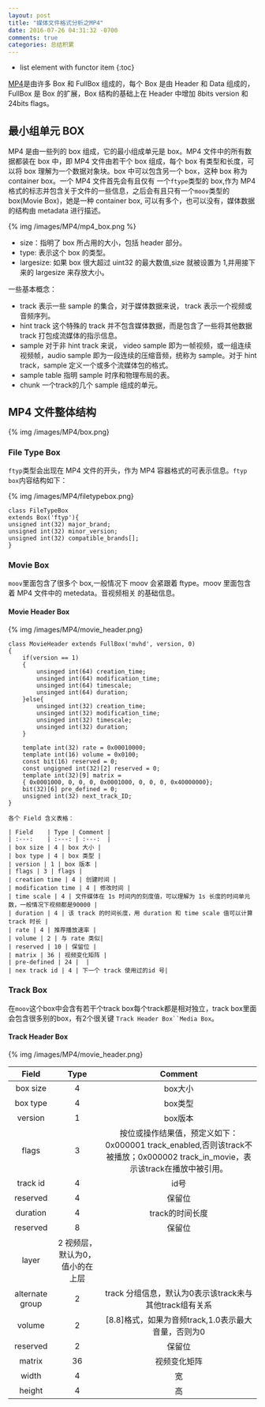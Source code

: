 ```yaml
---
layout: post
title: "媒体文件格式分析之MP4"
date: 2016-07-26 04:31:32 -0700
comments: true
categories: 总结积累
---
```


* list element with functor item
{:toc}

[MP4](https://en.wikipedia.org/wiki/MPEG-4_Part_14)是由许多 Box 和 FullBox 组成的，每个 Box 是由 Header 和 Data 组成的，FullBox 是 Box 的扩展，Box 结构的基础上在 Header 中增加 8bits version 和 24bits flags。
<!--more-->

## 最小组单元 BOX

MP4 是由一些列的 box 组成，它的最小组成单元是 box。MP4 文件中的所有数据都装在 box 中，即 MP4 文件由若干个 box 组成，每个
 box 有类型和长度，可以将 box 理解为一个数据对象块。box 中可以包含另一个 box，这种 box 称为 container box。一个 MP4 文件首先会有且仅有
 一个`ftype`类型的 box,作为 MP4 格式的标志并包含关于文件的一些信息，之后会有且只有一个`moov`类型的box(Movie Box)，她是一种 container box,
 可以有多个，也可以没有，媒体数据的结构由 metadata 进行描述。  

{% img /images/MP4/mp4_box.png %}

* size：指明了 box 所占用的大小，包括 header 部分。  
* type: 表示这个 box 的类型。  
* largesize: 如果 box 很大超过 uint32 的最大数值,size 就被设置为 1,并用接下来的 largesize 来存放大小。 

一些基本概念：  

* track 表示一些 sample 的集合，对于媒体数据来说， track 表示一个视频或音频序列。  
* hint track 这个特殊的 track 并不包含媒体数据，而是包含了一些将其他数据 track 打包成流媒体的指示信息。  
* sample 对于非 hint track 来说， video  sample 即为一帧视频，或一组连续视频帧，audio sample 即为一段连续的压缩音频，统称为 sample。对于 hint track，sample 定义一个或多个流媒体包的格式。  
* sample table 指明 sample 时序和物理布局的表。  
* chunk 一个track的几个 sample 组成的单元。  

## MP4 文件整体结构

{% img /images/MP4/box.png}

### File Type Box

`ftyp`类型会出现在 MP4 文件的开头，作为 MP4 容器格式的可表示信息。`ftyp box`内容结构如下：  

{% img /images/MP4/filetypebox.png}

```
class FileTypeBox
extends Box('ftyp'){
unsigned int(32) major_brand;
unsigned int(32) minor_version;
unsigned int(32) compatible_brands[];
}
```

### Movie Box

`moov`里面包含了很多个 box,一般情况下 moov 会紧跟着 ftype。moov 里面包含着 MP4 文件中的 metedata。音视频相关
的基础信息。  

#### Movie Header Box

{% img /images/MP4/movie_header.png}

```
class MovieHeader extends FullBox('mvhd', version, 0)
{
    if(version == 1)
    {
        unsinged int(64) creation_time;
        unsinged int(64) modification_time;
        unsinged int(64) timescale;
        unsinged int(64) duration;
    }else{
        unsinged int(32) creation_time;
        unsinged int(32) modification_time;
        unsinged int(32) timescale;
        unsinged int(32) duration;
    }

    template int(32) rate = 0x00010000;
    template int(16) volume = 0x0100;
    const bit(16) reserved = 0;
    const ungigned int(32)[2] reserved = 0;
    template int(32)[9] matrix = 
    { 0x0001000, 0, 0, 0, 0x0001000, 0, 0, 0, 0x40000000};
    bit(32)[6] pre_defined = 0;
    unsigned int(32) next_track_ID;
}

各个 Field 含义表格：  

| Field    | Type | Comment |
| :---:    | :---: | :---:  |
| box size | 4 | box 大小 |
| box type | 4 | box 类型 |
| version | 1 | box 版本 | 
| flags | 3 | flags |
| creation time | 4 | 创建时间 | 
| modification time | 4 | 修改时间 |
| time scale | 4 | 文件媒体在 1s 时间内的刻度值，可以理解为 1s 长度的时间单元数，一般情况下视频都是90000 |
| duration | 4 | 该 track 的时间长度，用 duration 和 time scale 值可以计算 track 时长 | 
| rate | 4 | 推荐播放速率 |
| volume | 2 | 与 rate 类似|
| reserved | 10 | 保留位 |
| matrix | 36 | 视频变化矩阵 | 
| pre-defined | 24 |  |
| nex track id | 4 | 下一个 track 使用过的id 号|
```

### Track Box

在`moov`这个box中会含有若干个track box每个track都是相对独立，track box里面会包含很多别的box，有2个很关键
`Track Header Box``Media Box`。

#### Track Header Box

{% img /images/MP4/movie_header.png}

| Field | Type | Comment | 
| :---: | :---: | :---:  |
| box size | 4 | box大小 | 
| box type | 4 | box类型 |
| version  | 1 | box版本 |
| flags | 3 | 按位或操作结果值，预定义如下：0x000001 track_enabled,否则该track不被播放；0x000002 track_in_movie，表示该track在播放中被引用。|
| track id | 4 | id号 |
| reserved | 4 | 保留位 |
| duration | 4 | track的时间长度 |
| reserved | 8 | 保留位 |
| layer | 2 视频层，默认为0， 值小的在上层 | 
| alternate group | 2 | track 分组信息，默认为0表示该track未与其他track组有关系|
| volume | 2 |[8.8]格式，如果为音频track,1.0表示最大音量，否则为0 |
| reserved | 2 | 保留位 |
| matrix | 36 | 视频变化矩阵 |
| width | 4 | 宽 | 
| height | 4 | 高 |



